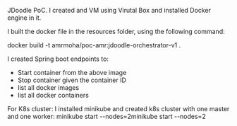 JDoodle PoC.
I created and VM using Virutal Box and installed Docker engine in it.

I built the docker file in the resources folder, using the following command:

docker build -t amrmoha/poc-amr:jdoodle-orchestrator-v1 .

I created Spring boot endpoints to:
- Start container from the above image
- Stop container given the container ID
- list all docker images
- list all docker containers


For K8s cluster:
I installed minikube and created k8s cluster with one master and one worker:
minikube start --nodes=2minikube start --nodes=2
